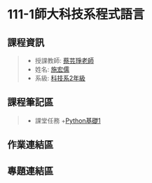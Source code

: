 # 111-1師大科技系程式語言
## 課程資訊
>* 授課教師: [蔡芸琤老師](https://github.com/pecu?tab=repositories)
>* 姓名: [施宏儒](https://shihjonathan0302.github.io/Web/web1/)
>* 系級: [科技系2年級](https://www.tahrd.ntnu.edu.tw)
## 課程筆記區
>* 課堂任務
>  +[Python基礎1](http://localhost:8888/notebooks/Documents/111學年度/程式語言/PL/Python_基礎1.ipynb)
## 作業連結區
## 專題連結區
